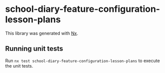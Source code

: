 # school-diary-feature-configuration-lesson-plans

This library was generated with [Nx](https://nx.dev).

## Running unit tests

Run `nx test school-diary-feature-configuration-lesson-plans` to execute the unit tests.
